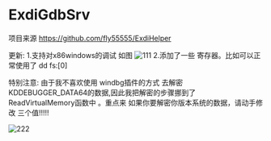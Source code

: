# ExdiGdbSrv
项目来源 https://github.com/fly55555/ExdiHelper

更新:
1.支持对x86windows的调试
如图
![111](https://github.com/ilovecsad/ExdiGdbSrv/assets/78861284/c353ceed-454e-4f89-b0cd-133f1dcbda29)
2.添加了一些 寄存器。比如可以正常使用了 dd fs:[0]

特别注意:
由于我不喜欢使用 windbg插件的方式 去解密 KDDEBUGGER_DATA64的数据,因此我把解密的步骤挪到了 ReadVirtualMemory函数中
。重点来 如果你要解密你版本系统的数据，请动手修改 三个值!!!!!

![222](https://github.com/ilovecsad/ExdiGdbSrv/assets/78861284/283965d6-132d-4ede-8a45-6bd9909c5fce)

